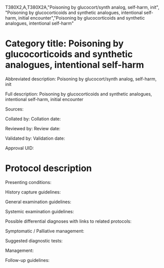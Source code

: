 T380X2,A,T380X2A,"Poisoning by glucocort/synth analog, self-harm, init", "Poisoning by glucocorticoids and synthetic analogues, intentional self-harm, initial encounter","Poisoning by glucocorticoids and synthetic analogues, intentional self-harm"
# Category title: Poisoning by glucocorticoids and synthetic analogues, intentional self-harm

Abbreviated description: Poisoning by glucocort/synth analog, self-harm, init

Full description: Poisoning by glucocorticoids and synthetic analogues, intentional self-harm, initial encounter

Sources:

Collated by:
Collation date:

Reviewed by:
Review date:

Validated by:
Validation date:

Approval UID:

# Protocol description

Presenting conditions:

History capture guidelines:

General examination guidelines:

Systemic examination guidelines:

Possible differential diagnoses with links to related protocols:

Symptomatic / Palliative management:

Suggested diagnostic tests:

Management:

Follow-up guidelines:

